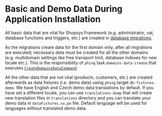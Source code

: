 # Basic and Demo Data During Application Installation

All basic data that are vital for Shopsys Framework (e.g. administrator, vat, database functions and triggers, etc.) are created in [database migrations](./database-migrations.md).

As the migrations create data for the first domain only,
after all migrations are executed, necessary data must be created for all the other domains
(e.g. multidomain settings like free transport limit, database indexes for new locale etc.).
This is the responsibility of `phing` task `domains-data-create` that executes [`CreateDomainsDataCommand`](https://github.com/shopsys/shopsys/blob/9.0/packages/framework/src/Command/CreateDomainsDataCommand.php).

All the other data that are not vital (products, customers, etc.) are created afterwards as data fixtures (i.e. demo data)
using `phing` target `db-fixtures-demo`.
We have English and Czech demo data translations by default.
If you have set a different locale, you can use `translations-dump` that will create new translation files in `translations` directory and you can translate your demo data in `dataFixtures.xx.po` file.
Default language will be used for languages without translated demo data.
